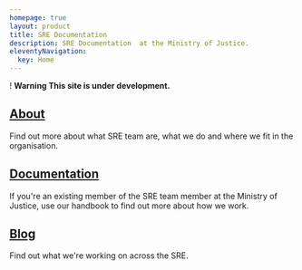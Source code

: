 ```yaml
---
homepage: true
layout: product
title: SRE Documentation 
description: SRE Documentation  at the Ministry of Justice.
eleventyNavigation:
  key: Home
---
```

<div class="govuk-warning-text">
  <span class="govuk-warning-text__icon" aria-hidden="true">!</span>
  <strong class="govuk-warning-text__text">
    <span class="govuk-warning-text__assistive">Warning</span>
    This site is under development.
  </strong>
</div>
<div class="grid grid-cols-1 md:grid-cols-3 gap-4">
  <div class="grid-card">
    <h2 class="govuk-heading-m"><a href="about/" class="govuk-link">About</a></h2>
    <p class="govuk-body">Find out more about what SRE team are, what we do and where we fit in the organisation.</p>
  </div>
  <div class="grid-card">
    <h2 class="govuk-heading-m"><a href="Documentation/" class="govuk-link">Documentation</a></h2>
    <p class="govuk-body">If you're an existing member of the SRE team member  at the Ministry of Justice, use our handbook to find out more about how we work.</p>
  </div>
  <div class="grid-card">
    <h2 class="govuk-heading-m"><a href="blog/" class="govuk-link">Blog</a></h2>
    <p class="govuk-body">Find out what we're working on across the SRE.</p>
  </div>
</div>
